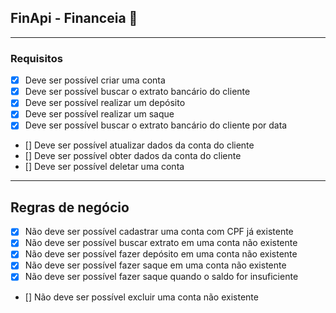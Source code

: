 ## FinApi - Financeia :money_mouth_face:

----

### Requisitos
- [x] Deve ser possível criar uma conta
- [x] Deve ser possível buscar o extrato bancário do cliente
- [x] Deve ser possível realizar um depósito
- [x] Deve ser possível realizar um saque
- [x] Deve ser possível buscar o extrato bancário do cliente por data
- [] Deve ser possível atualizar dados da conta do cliente
- [] Deve ser possível obter dados da conta do cliente
- [] Deve ser possível deletar uma conta

---

## Regras de negócio
- [x] Não deve ser possível cadastrar uma conta com CPF já existente
- [x] Não deve ser possível buscar extrato em uma conta não existente
- [x] Não deve ser possível fazer depósito em uma conta não existente
- [x] Não deve ser possível fazer saque em uma conta não existente
- [x] Não deve ser possível fazer saque quando o saldo for insuficiente
- [] Não deve ser possível excluir uma conta não existente